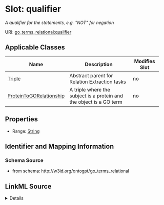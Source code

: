

# Slot: qualifier


_A qualifier for the statements, e.g. "NOT" for negation_



URI: [go_terms_relational:qualifier](http://w3id.org/ontogpt/go_terms_relationalqualifier)



<!-- no inheritance hierarchy -->





## Applicable Classes

| Name | Description | Modifies Slot |
| --- | --- | --- |
| [Triple](Triple.md) | Abstract parent for Relation Extraction tasks |  no  |
| [ProteinToGORelationship](ProteinToGORelationship.md) | A triple where the subject is a protein and the object is a GO term |  no  |







## Properties

* Range: [String](String.md)





## Identifier and Mapping Information







### Schema Source


* from schema: http://w3id.org/ontogpt/go_terms_relational




## LinkML Source

<details>
```yaml
name: qualifier
description: A qualifier for the statements, e.g. "NOT" for negation
from_schema: http://w3id.org/ontogpt/go_terms_relational
rank: 1000
alias: qualifier
owner: Triple
domain_of:
- Triple
range: string

```
</details>